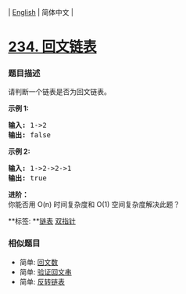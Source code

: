 | [English](README_EN.md) | 简体中文 |

# [234. 回文链表](https://leetcode-cn.com/problems/palindrome-linked-list)
 ### 题目描述
<p>请判断一个链表是否为回文链表。</p>

<p><strong>示例 1:</strong></p>

<pre><strong>输入:</strong> 1-&gt;2
<strong>输出:</strong> false</pre>

<p><strong>示例 2:</strong></p>

<pre><strong>输入:</strong> 1-&gt;2-&gt;2-&gt;1
<strong>输出:</strong> true
</pre>

<p><strong>进阶：</strong><br>
你能否用&nbsp;O(n) 时间复杂度和 O(1) 空间复杂度解决此题？</p>

**标签:	**[链表](https://leetcode-cn.com/tag/linked-list) [双指针](https://leetcode-cn.com/tag/two-pointers) 
 ### 相似题目
- 简单:	[回文数](https://leetcode-cn.com/problems/palindrome-number) 
- 简单:	[验证回文串](https://leetcode-cn.com/problems/valid-palindrome) 
- 简单:	[反转链表](https://leetcode-cn.com/problems/reverse-linked-list) 
